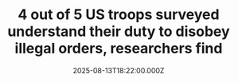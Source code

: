 ---
title: "4 out of 5 US troops surveyed understand their duty to disobey illegal orders, researchers find"
date: 2025-08-13T18:22:00.000Z
category: Human Kindness
externalLink: "https://www.goodgoodgood.co/articles/us-troops-disobey-illegal-orders"
image: ""
excerpt: "Scholars of international relations and international law found that many service members do understand the distinction between legal and illegal orders — and when to disobey them.…"
---
